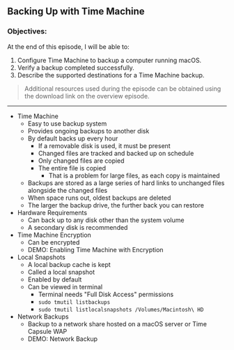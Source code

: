 ## Backing Up with Time Machine 

### Objectives:

At the end of this episode, I will be able to:

1. Configure Time Machine to backup a computer running macOS.
2. Verify a backup completed successfully.
3. Describe the supported destinations for a Time Machine backup. 

>Additional resources used during the episode can be obtained using the download link on the overview episode.

-----------------------------------------------------------

* Time Machine
	+ Easy to use backup system
	+ Provides ongoing backups to another disk
	+ By default backs up every hour
		- If a removable disk is used, it must be present
		- Changed files are tracked and backed up on schedule
		- Only changed files are copied
		- The entire file is copied
			+ That is a problem for large files, as each copy is maintained
	+ Backups are stored as a large series of hard links to unchanged files alongside the changed files
	+ When space runs out, oldest backups are deleted
	+ The larger the backup drive, the further back you can restore
* Hardware Requirements
	+ Can back up to any disk other than the system volume
	+ A secondary disk is recommended
* Time Machine Encryption
	+ Can be encrypted
	+ DEMO: Enabling Time Machine with Encryption
* Local Snapshots
	+ A local backup cache is kept
	+ Called a local snapshot
	+ Enabled by default
	+ Can be viewed in terminal
		- Terminal needs "Full Disk Access" permissions
		- `sudo tmutil listbackups`
		- `sudo tmutil listlocalsnapshots /Volumes/Macintosh\ HD`
* Network Backups
	+ Backup to a network share hosted on a macOS server or Time Capsule WAP
	+ DEMO: Network Backup

